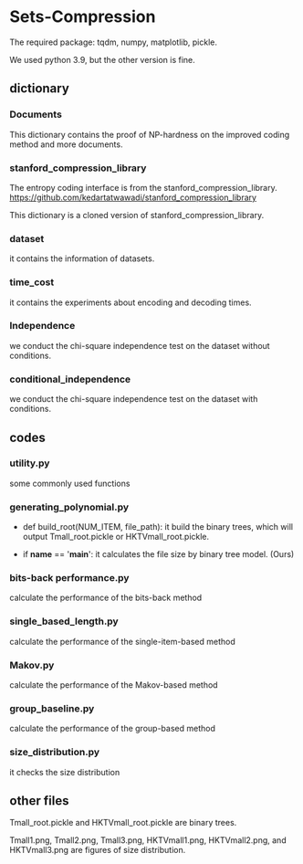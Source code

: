 # Sets-Compression
The required package: tqdm, numpy, matplotlib, pickle.

We used python 3.9, but the other version is fine.

## dictionary

### Documents
This dictionary contains the proof of NP-hardness on the improved coding method and more documents.

### stanford_compression_library
The entropy coding interface is from the stanford_compression_library. <https://github.com/kedartatwawadi/stanford_compression_library>

This dictionary is a cloned version of stanford_compression_library.

### dataset
it contains the information of datasets.

### time_cost
it contains the experiments about encoding and decoding times.

### Independence
we conduct the chi-square independence test on the dataset without conditions.

### conditional_independence
we conduct the chi-square independence test on the dataset with conditions.

## codes
### utility.py
some commonly used functions

### generating_polynomial.py
- def build_root(NUM_ITEM, file_path): it build the binary trees, which will output Tmall_root.pickle or HKTVmall_root.pickle.

- if __name__ == '__main__': it calculates the file size by binary tree model. (Ours)

### bits-back performance.py
calculate the performance of the bits-back method

### single_based_length.py
calculate the performance of the single-item-based method

### Makov.py
calculate the performance of the Makov-based method

### group_baseline.py
calculate the performance of the group-based method

### size_distribution.py
it checks the size distribution

## other files

Tmall_root.pickle and HKTVmall_root.pickle are binary trees. 

Tmall1.png, Tmall2.png, Tmall3.png, HKTVmall1.png, HKTVmall2.png, and HKTVmall3.png are figures of size distribution.
